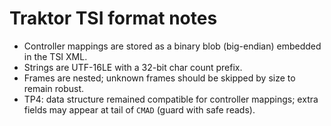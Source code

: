# Traktor TSI format notes

- Controller mappings are stored as a binary blob (big-endian) embedded in the TSI XML.
- Strings are UTF-16LE with a 32-bit char count prefix.
- Frames are nested; unknown frames should be skipped by size to remain robust.
- TP4: data structure remained compatible for controller mappings; extra fields may appear at tail of `CMAD` (guard with safe reads).
